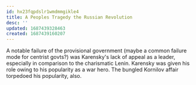 ```yaml
---
id: hx23fqpdslr1wmdmmgikle4
title: A Peoples Tragedy the Russian Revolution
desc: ''
updated: 1687439328463
created: 1687439160207
---
```


A notable failure of the provisional government (maybe a common failure mode for centrist govts?) was Karensky's lack of appeal as a leader, especially in comparison to the charismatic Lenin. Karensky was given his role owing to his popularity as a war hero. The bungled Kornilov affair torpedoed his popularity, also.
